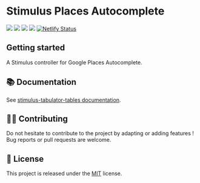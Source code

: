 # Stimulus Places Autocomplete

[![](https://img.shields.io/npm/dt/stimulus-tabulator-tables.svg)](https://www.npmjs.com/package/stimulus-tabulator-tables)
[![](https://img.shields.io/npm/v/stimulus-tabulator-tables.svg)](https://www.npmjs.com/package/stimulus-tabulator-tables)
[![](https://github.com/stimulus-components/stimulus-tabulator-tables/workflows/Lint/badge.svg)](https://github.com/stimulus-components/stimulus-tabulator-tables)
[![](https://img.shields.io/github/license/stimulus-components/stimulus-tabulator-tables.svg)](https://github.com/stimulus-components/stimulus-tabulator-tables)
[![Netlify Status](https://api.netlify.com/api/v1/badges/5454560c-391d-41f8-92e1-8a3ee026dbe1/deploy-status)](https://stimulus-tabulator-tables.stimulus-components.com/)

## Getting started

A Stimulus controller for Google Places Autocomplete.

## 📚 Documentation

See [stimulus-tabulator-tables documentation](https://www.stimulus-components.com/docs/stimulus-tabulator-tables/).

## 👷‍♂️ Contributing

Do not hesitate to contribute to the project by adapting or adding features ! Bug reports or pull requests are welcome.

## 📝 License

This project is released under the [MIT](http://opensource.org/licenses/MIT) license.
